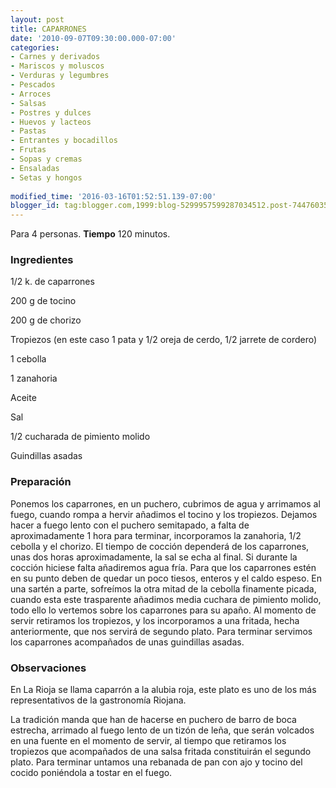 ```yaml
---
layout: post
title: CAPARRONES
date: '2010-09-07T09:30:00.000-07:00'
categories:
- Carnes y derivados
- Mariscos y moluscos
- Verduras y legumbres
- Pescados
- Arroces
- Salsas
- Postres y dulces
- Huevos y lacteos
- Pastas
- Entrantes y bocadillos
- Frutas
- Sopas y cremas
- Ensaladas
- Setas y hongos
 
modified_time: '2016-03-16T01:52:51.139-07:00'
blogger_id: tag:blogger.com,1999:blog-5299957599287034512.post-7447603559364717945
---
```


Para 4 personas.
<b>Tiempo</b> 120 minutos.

<h3>Ingredientes</h3>

1/2 k. de caparrones

200 g de tocino

200 g de chorizo

Tropiezos (en este caso 1 pata y 1/2 oreja de cerdo, 1/2 jarrete de cordero)

1 cebolla

1 zanahoria

Aceite

Sal

1/2 cucharada de pimiento molido

Guindillas asadas

<h3>Preparación</h3>

Ponemos los caparrones, en un puchero, cubrimos de agua y arrimamos al fuego, cuando rompa a hervir añadimos el tocino y los tropiezos. Dejamos hacer a fuego lento con el puchero semitapado, a falta de aproximadamente 1 hora para terminar, incorporamos la zanahoria, 1/2 cebolla y el chorizo. El tiempo de cocción dependerá de los caparrones, unas dos horas aproximadamente, la sal se echa al final. Si durante la cocción hiciese falta añadiremos agua fría. Para que los caparrones estén en su punto deben de quedar un poco tiesos, enteros y el caldo espeso. En una sartén a parte, sofreímos la otra mitad de la cebolla finamente picada, cuando esta este trasparente añadimos media cuchara de pimiento molido, todo ello lo vertemos sobre los caparrones para su apaño. Al momento de servir retiramos los tropiezos, y los incorporamos a una fritada, hecha anteriormente, que nos servirá de segundo plato. Para terminar servimos los caparrones acompañados de unas guindillas asadas.

<h3>Observaciones</h3>

En La Rioja se llama caparrón a la alubia roja, este plato es uno de los más representativos de la gastronomía Riojana.

La tradición manda que han de hacerse en puchero de barro de boca estrecha, arrimado al fuego lento de un tizón de leña, que serán volcados en una fuente en el momento de servir, al tiempo que retiramos los tropiezos que acompañados de una salsa fritada constituirán el segundo plato. Para terminar untamos una rebanada de pan con ajo y tocino del cocido poniéndola a tostar en el fuego.

